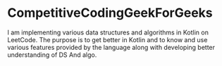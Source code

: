 # CompetitiveCodingGeekForGeeks
I am implementing various data structures and algorithms in Kotlin on LeetCode.
The purpose is to get better in Kotlin and to know and use various features provided by the language along with developing better understanding of DS And algo.
